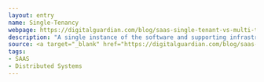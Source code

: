 ```yaml
---
layout: entry
name: Single-Tenancy
webpage: https://digitalguardian.com/blog/saas-single-tenant-vs-multi-tenant-whats-difference
description: "A single instance of the software and supporting infrastructure serve a single customer. With single tenancy, each customer has his or her own independent database and instance of the software. Essentially, there is no sharing happening with this option. \n"
source: <a target="_blank" href="https://digitalguardian.com/blog/saas-single-tenant-vs-multi-tenant-whats-difference">Digital Guardian</a>
tags:
- SAAS
- Distributed Systems
---
```

